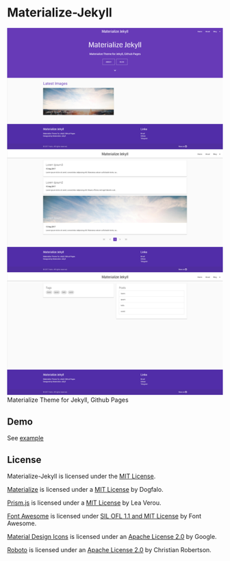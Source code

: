 # Materialize-Jekyll
![Demo Index](https://github.com/Astro36/Materialize-Jekyll/blob/master/assets/img/demo_index.png)
![Demo Posts](https://github.com/Astro36/Materialize-Jekyll/blob/master/assets/img/demo_posts.png)
![Demo Tags](https://github.com/Astro36/Materialize-Jekyll/blob/master/assets/img/demo_tags.png)
Materialize Theme for Jekyll, Github Pages

## Demo
See [example](http://astro36.me/Materialize-Jekyll/)

## License
Materialize-Jekyll is licensed under the [MIT License](./LICENSE).

[Materialize](http://materializecss.com/) is licensed under a [MIT License](https://github.com/Dogfalo/materialize/blob/master/LICENSE) by Dogfalo.

[Prism.js](http://prismjs.com) is licensed under a [MIT License](https://github.com/PrismJS/prism/blob/gh-pages/LICENSE) by Lea Verou.

[Font Awesome](http://fontawesome.io/) is licensed under [SIL OFL 1.1 and MIT License](http://fontawesome.io/license/) by Font Awesome.

[Material Design Icons](https://material.io/icons/) is licensed under an [Apache License 2.0](https://github.com/google/material-design-icons/blob/master/LICENSE) by Google.

[Roboto](https://fonts.google.com/specimen/Roboto) is licensed under an [Apache License 2.0](http://www.apache.org/licenses/LICENSE-2.0) by Christian Robertson.
